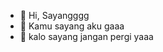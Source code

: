 - 👋 Hi, Sayangggg
- 👀 Kamu sayang aku gaaa
- 🌱 kalo sayang jangan pergi yaaa

<!---
azfaaliff/azfaaliff is a ✨ special ✨ repository because its `README.md` (this file) appears on your GitHub profile.
You can click the Preview link to take a look at your changes.
--->

